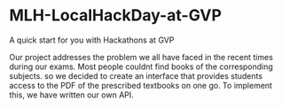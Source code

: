 # MLH-LocalHackDay-at-GVP
A quick start for you with Hackathons at GVP


Our project addresses the problem we all have faced in the recent times during our exams. Most people couldnt find books of the corresponding subjects. so we decided to create an interface that provides students access to the PDF of the prescribed textbooks on one go.
To implement this, we have written our own API.